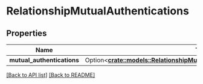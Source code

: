 # RelationshipMutualAuthentications

## Properties

Name | Type | Description | Notes
------------ | ------------- | ------------- | -------------
**mutual_authentications** | Option<[**crate::models::RelationshipMutualAuthenticationMutualAuthentication**](RelationshipMutualAuthenticationMutualAuthentication.md)> |  | 

[[Back to API list]](../README.md#documentation-for-api-endpoints) [[Back to README]](../README.md)


